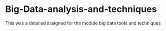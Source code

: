 # Big-Data-analysis-and-techniques
This was a detailed assigned for the module big data tools and techniques
